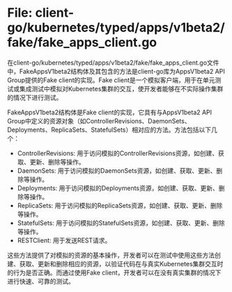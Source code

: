 # File: client-go/kubernetes/typed/apps/v1beta2/fake/fake_apps_client.go

在client-go/kubernetes/typed/apps/v1beta2/fake/fake_apps_client.go文件中，FakeAppsV1beta2结构体及其包含的方法是client-go库为AppsV1beta2 API Group提供的Fake client的实现。Fake client是一个模拟客户端，用于在单元测试或集成测试中模拟对Kubernetes集群的交互，使开发者能够在不实际操作集群的情况下进行测试。

FakeAppsV1beta2结构体是Fake client的实现，它具有与AppsV1beta2 API Group中定义的资源对象（如ControllerRevisions、DaemonSets、Deployments、ReplicaSets、StatefulSets）相对应的方法。方法包括以下几个：

- ControllerRevisions: 用于访问模拟的ControllerRevisions资源，如创建、获取、更新、删除等操作。
- DaemonSets: 用于访问模拟的DaemonSets资源，如创建、获取、更新、删除等操作。
- Deployments: 用于访问模拟的Deployments资源，如创建、获取、更新、删除等操作。
- ReplicaSets: 用于访问模拟的ReplicaSets资源，如创建、获取、更新、删除等操作。
- StatefulSets: 用于访问模拟的StatefulSets资源，如创建、获取、更新、删除等操作。
- RESTClient: 用于发送REST请求。

这些方法提供了对模拟的资源的基本操作，开发者可以在测试中使用这些方法创建、获取、更新和删除相应的资源，以验证代码在与真实Kubernetes集群交互时的行为是否正确。而通过使用Fake client，开发者可以在没有真实集群的情况下进行快速、可靠的测试。

